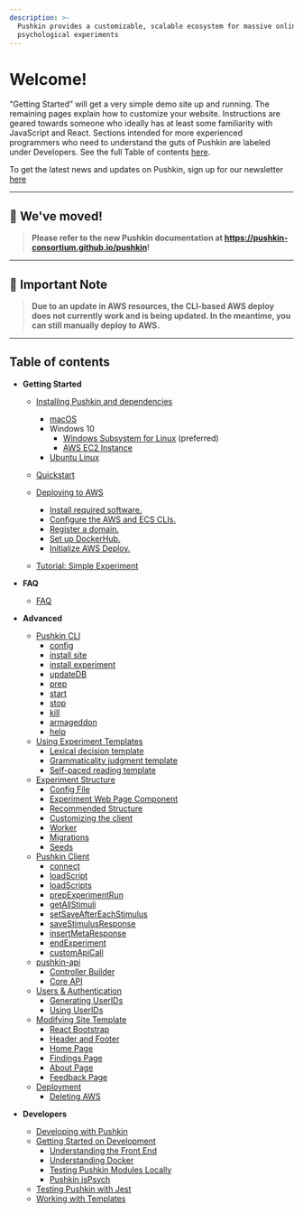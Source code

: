 ```yaml
---
description: >-
  Pushkin provides a customizable, scalable ecosystem for massive online
  psychological experiments
---
```


# Welcome!

“Getting Started” will get a very simple demo site up and running. The remaining pages explain how to customize your website. Instructions are geared towards someone who ideally has at least some familiarity with JavaScript and React. Sections intended for more experienced programmers who need to understand the guts of Pushkin are labeled under Developers. See the full Table of contents [here](./#table-of-contents).

To get the latest news and updates on Pushkin, sign up for our newsletter [here](https://groups.google.com/g/pushkinjs)

---

## 🏡 We've moved!

> **Please refer to the new Pushkin documentation at https://pushkin-consortium.github.io/pushkin!**

---

## 🚨 Important Note

> **Due to an update in AWS resources, the CLI-based AWS deploy does not currently work and is being updated. In the meantime, you can still manually deploy to AWS.**

---

## Table of contents

- **Getting Started**

  - [Installing Pushkin and dependencies](getting-started/installing-pushkin-and-dependencies/)
    - [macOS](getting-started/installing-pushkin-and-dependencies/macos-install.md)
    - Windows 10
      - [Windows Subsystem for Linux](getting-started/installing-pushkin-and-dependencies/windows-install.md) (preferred)
      - [AWS EC2 Instance](getting-started/installing-pushkin-and-dependencies/ec2-install.md)
    - [Ubuntu Linux](getting-started/installing-pushkin-and-dependencies/ubuntu-install.md)
  - [Quickstart](getting-started/quickstart/)
  - [Deploying to AWS](getting-started/deploying-to-aws/README.md)

    - [Install required software.](getting-started/deploying-to-aws/install-required-software.md)
    - [Configure the AWS and ECS CLIs.](getting-started/deploying-to-aws/configure-aws-and-ecs-clis.md)
    - [Register a domain.](getting-started/deploying-to-aws/domain-registration.md)
    - [Set up DockerHub.](getting-started/deploying-to-aws/dockerhub.md)
    - [Initialize AWS Deploy.](getting-started/deploying-to-aws/initializing-aws-deploy.md)

  - [Tutorial: Simple Experiment](getting-started/tutorial-simple-experiment.md)

- **FAQ**

  - [FAQ](faq/FAQ.md)

- **Advanced**

  - [Pushkin CLI](advanced/pushkin-cli.md)
    - [config](advanced/pushkin-cli.md#config)
    - [install site](advanced/pushkin-cli.md#install-site)
    - [install experiment](advanced/pushkin-cli.md#install-experiment)
    - [updateDB](advanced/pushkin-cli.md#updatedb)
    - [prep](advanced/pushkin-cli.md#prep)
    - [start](advanced/pushkin-cli.md#start)
    - [stop](advanced/pushkin-cli.md#stop)
    - [kill](advanced/pushkin-cli.md#kill)
    - [armageddon](advanced/pushkin-cli.md#armageddon)
    - [help](advanced/pushkin-cli.md#help)
  - [Using Experiment Templates](advanced/modifying-experiment-templates/)
    - [Lexical decision template](advanced/modifying-experiment-templates/lexical-decision-template.md)
    - [Grammaticality judgment template](advanced/modifying-experiment-templates/grammaticality-judgment-template.md)
    - [Self-paced reading template](advanced/modifying-experiment-templates/self-paced-reading-template.md)
  - [Experiment Structure](advanced/experiment-structure/)
    - [Config File](advanced/experiment-structure/experiment-config-files.md)
    - [Experiment Web Page Component](advanced/experiment-structure/experiment-web-page-component.md)
    - [Recommended Structure](advanced/experiment-structure/experiment-web-page-component.md#recommended-structure)
    - [Customizing the client](advanced/experiment-structure/experiment-web-page-component.md#customizing-the-client)
    - [Worker](advanced/experiment-structure/worker-component-migration-and-seed.md#experiment-worker-component)
    - [Migrations](advanced/experiment-structure/worker-component-migration-and-seed.md#experiment-migrations)
    - [Seeds](advanced/experiment-structure/worker-component-migration-and-seed.md#experiment-seeds)
  - [Pushkin Client](advanced/pushkin-client.md)
    - [connect](advanced/pushkin-client.md#connect)
    - [loadScript](advanced/pushkin-client.md#loadscript)
    - [loadScripts](advanced/pushkin-client.md#loadscripts)
    - [prepExperimentRun](advanced/pushkin-client.md#prepexperimentrun)
    - [getAllStimuli](advanced/pushkin-client.md#getallstimuli)
    - [setSaveAfterEachStimulus](advanced/pushkin-client.md#setsaveaftereachstimulus)
    - [saveStimulusResponse](advanced/pushkin-client.md#savestimulusresponse)
    - [insertMetaResponse](advanced/pushkin-client.md#insertmetaresponse)
    - [endExperiment](advanced/pushkin-client.md#endexperiment)
    - [customApiCall](advanced/pushkin-client.md#customapicall)
  - [pushkin-api](https://pushkin-social-science-at-scale.readthedocs.io/en/latest/api/pushkin_api.html)
    - [Controller Builder](advanced/pushkin-api/api-controller-builder.md)
    - [Core API](advanced/pushkin-api/core-api.md)
  - [Users & Authentication](advanced/users-and-authentication.md)
    - [Generating UserIDs](advanced/users-and-authentication.md#generating-userids)
    - [Using UserIDs](advanced/users-and-authentication.md#using-userids)
  - [Modifying Site Template](advanced/modifying-site-template/)
    - [React Bootstrap](advanced/modifying-site-template/react-bootstrap.md)
    - [Header and Footer](advanced/modifying-site-template/header-and-footer.md)
    - [Home Page](advanced/modifying-site-template/home-page.md)
    - [Findings Page](advanced/modifying-site-template/findings-page.md)
    - [About Page](advanced/modifying-site-template/about-page.md)
    - [Feedback Page](advanced/modifying-site-template/feedback-page.md)
  - [Deployment](advanced/deploying/)
    - [Deleting AWS](advanced/deploying/awsDeletion.md)

- **Developers**
  - [Developing with Pushkin](developers/developing-with-pushkin.md)
  - [Getting Started on Development](developers/getting-started-on-development.md)
    - [Understanding the Front End](developers/getting-started-on-development.md#understanding-the-front-end)
    - [Understanding Docker](developers/getting-started-on-development.md#understanding-docker)
    - [Testing Pushkin Modules Locally](developers/getting-started-on-development.md#testing-pushkin-modules-locally)
    - [Pushkin jsPsych](https://github.com/pushkin-consortium/pushkin/tree/423120801ce745e971a197dd80d762db002b1749/docs-gitbook/developers/getting-started-on-development/README.md#pushkin-jspsych)
  - [Testing Pushkin with Jest](advanced/testing-pushkin-with-jest.md)
  - [Working with Templates](developers/working-with-templates.md)
